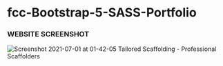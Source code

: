 # fcc-Bootstrap-5-SASS-Portfolio
### WEBSITE SCREENSHOT
![Screenshot 2021-07-01 at 01-42-05 Tailored Scaffolding - Professional Scaffolders](https://user-images.githubusercontent.com/50159421/124048427-3f388c80-da0e-11eb-80da-069c20063f08.png)
